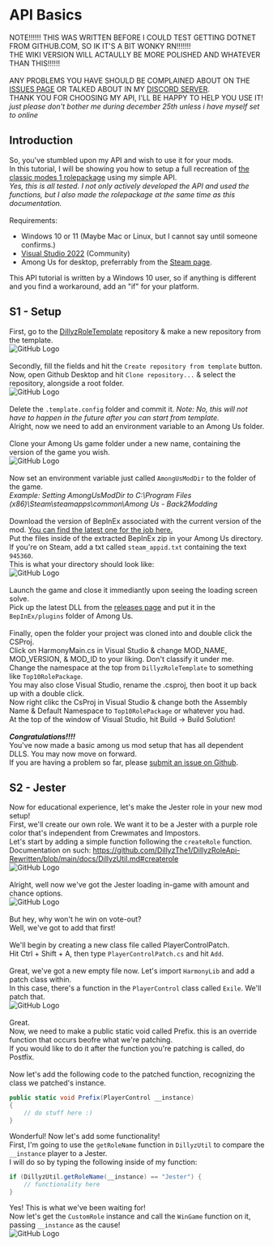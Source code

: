 # API Basics
NOTE!!!!!! THIS WAS WRITTEN BEFORE I COULD TEST GETTING DOTNET FROM GITHUB.COM, SO IK IT'S A BIT WONKY RN!!!!!!!<br>
THE WIKI VERSION WILL ACTAULLY BE MORE POLISHED AND WHATEVER THAN THIS!!!!!!<br>
<br>
ANY PROBLEMS YOU HAVE SHOULD BE COMPLAINED ABOUT ON THE <a href="https://github.com/DillyzThe1/DillyzRoleApi-Rewritten/issues/">ISSUES PAGE</a> OR TALKED ABOUT IN MY <a href="https://discord.gg/49NFTwcYgZ">DISCORD SERVER</a>.<br>
THANK YOU FOR CHOOSING MY API, I'LL BE HAPPY TO HELP YOU USE IT!<br>
*just please don't bother me during december 25th unless i have myself set to online*

## Introduction
So, you've stumbled upon my API and wish to use it for your mods.<br>
In this tutorial, I will be showing you how to setup a full recreation of <a href="/">the classic modes 1 rolepackage</a> using my simple API.<br>
*Yes, this is all tested. I not only actively developed the API and used the functions, but I also made the rolepackage at the same time as this documentation.*<br>
<br>
Requirements:
- Windows 10 or 11 (Maybe Mac or Linux, but I cannot say until someone confirms.)
- <a href="https://visualstudio.microsoft.com/vs/">Visual Studio 2022</a> (Community)
- Among Us for desktop, preferrably from the <a href="https://store.steampowered.com/app/945360/Among_Us/">Steam page</a>.

This API tutorial is written by a Windows 10 user, so if anything is different and you find a workaround, add an "if" for your platform.

## S1 - Setup
First, go to the <a href="https://github.com/DillyzThe1/DillyzRoleTemplate/">DillyzRoleTemplate</a> repository & make a new repository from the template.<br>
![GitHub Logo](/docs/assets/create-repo.png)<br>
<br>
Secondly, fill the fields and hit the `Create repository from template` button.<br>
Now, open Github Desktop and hit `Clone repository...` & select the repository, alongside a root folder.<br>
![GitHub Logo](/docs/assets/clone-repo.png)<br>
<br>
Delete the `.template.config` folder and commit it. *Note: No, this will not have to happen in the future after you can start from template.*<br>
Alright, now we need to add an environment variable to an Among Us folder.<br>
<br>
Clone your Among Us game folder under a new name, containing the version of the game you wish.<br>
![GitHub Logo](/docs/assets/clone-among-us.png)<br>
<br>
Now set an environment variable just called `AmongUsModDir` to the folder of the game.<br>
*Example: Setting AmongUsModDir to C:\Program Files (x86)\Steam\steamapps\common\Among Us - Back2Modding*<br>
<br>
Download the version of BepInEx associated with the current version of the mod. <a href="https://builds.bepinex.dev/projects/bepinex_be/577/BepInEx_UnityIL2CPP_x86_ec79ad0_6.0.0-be.577.zip">You can find the latest one for the job here.</a><br>
Put the files inside of the extracted BepInEx zip in your Among Us directory.<br>
If you're on Steam, add a txt called `steam_appid.txt` containing the text `945360`.<br>
This is what your directory should look like:<br>
![GitHub Logo](/docs/assets/among-us-bepinex.png)<br>
<br>
Launch the game and close it immediantly upon seeing the loading screen solve.<br>
Pick up the latest DLL from the <a href="https://github.com/DillyzThe1/DillyzRoleApi-Rewritten/releases/latest/">releases page</a> and put it in the `BepInEx/plugins` folder of Among Us.<br>
<br>
Finally, open the folder your project was cloned into and double click the CSProj.<br>
Click on HarmonyMain.cs in Visual Studio & change MOD_NAME, MOD_VERSION, & MOD_ID to your liking. Don't classify it under me.<br>
Change the namespace at the top from `DillyzRoleTemplate` to something like `Top10RolePackage`.<br>
You may also close Visual Studio, rename the .csproj, then boot it up back up with a double click.<br>
Now right clikc the CsProj in Visual Studio & change both the Assembly Name & Default Namespace to `Top10RolePackage` or whatever you had.<br>
At the top of the window of Visual Studio, hit Build -> Build Solution!<br>
<br>
<i><b>Congratulations!!!!</b></i><br>
You've now made a basic among us mod setup that has all dependent DLLS. You may now move on forward.<br>
If you are having a problem so far, please <a href="https://github.com/DillyzThe1/DillyzRoleApi-Rewritten/issues/new/">submit an issue on Github</a>.

## S2 - Jester
Now for educational experience, let's make the Jester role in your new mod setup!<br>
First, we'll create our own role. We want it to be a Jester with a purple role color that's independent from Crewmates and Impostors.<br>
Let's start by adding a simple function following the `createRole` function.<br>
Documentation on such: https://github.com/DillyzThe1/DillyzRoleApi-Rewritten/blob/main/docs/DillyzUtil.md#createrole <br>
![GitHub Logo](/docs/assets/jestercode.png)<br>
<br>
Alright, well now we've got the Jester loading in-game with amount and chance options.<br>
![GitHub Logo](/docs/assets/jester-in-game.png)<br>
<br>
But hey, why won't he win on vote-out?<br>
Well, we've got to add that first!<br>
<br>
We'll begin by creating a new class file called PlayerControlPatch.<br>
Hit Ctrl + Shift + A, then type `PlayerControlPatch.cs` and hit `Add`.<br>
<br>
Great, we've got a new empty file now. Let's import `HarmonyLib` and add a patch class within.<br>
In this case, there's a function in the `PlayerControl` class called `Exile`. We'll patch that.<br>
![GitHub Logo](/docs/assets/pcp-embedded-patch.png)<br>
<br>
Great.<br>
Now, we need to make a public static void called Prefix. this is an override function that occurs beofre what we're patching.<br>
If you would like to do it after the function you're patching is called, do Postfix.<br>
<br>
Now let's add the following code to the patched function, recognizing the class we patched's instance.<br>
```cs
public static void Prefix(PlayerControl __instance)
{
	// do stuff here :)
}
```
Wonderful! Now let's add some functionality!<br>
First, I'm going to use the `getRoleName` function in `DillyzUtil` to compare the `__instance` player to a Jester.<br>
I will do so by typing the following inside of my function:<br>
```cs
if (DillyzUtil.getRoleName(__instance) == "Jester") {
	// functionality here
}
```
Yes! This is what we've been waiting for!<br>
Now let's get the `CustomRole` instance and call the `WinGame` function on it, passing `__instance` as the cause!<br>
![GitHub Logo](/docs/assets/pcp-exile-patch.png)<br>
<br>